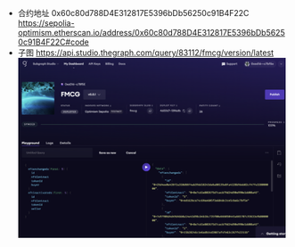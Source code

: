 - 合约地址 0x60c80d788D4E312817E5396bDb56250c91B4F22C
https://sepolia-optimism.etherscan.io/address/0x60c80d788D4E312817E5396bDb56250c91B4F22C#code
- 子图
https://api.studio.thegraph.com/query/83112/fmcg/version/latest
![alt text](image.png)